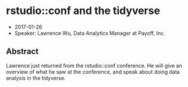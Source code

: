 # rstudio::conf and the tidyverse

* 2017-01-26
* Speaker: Lawrence Wu, Data Analytics Manager at Payoff, Inc.


## Abstract
Lawrence just returned from the rstudio::conf conference. He will give an overview of what he saw at the conference, and speak about doing data analysis in the tidyverse.
